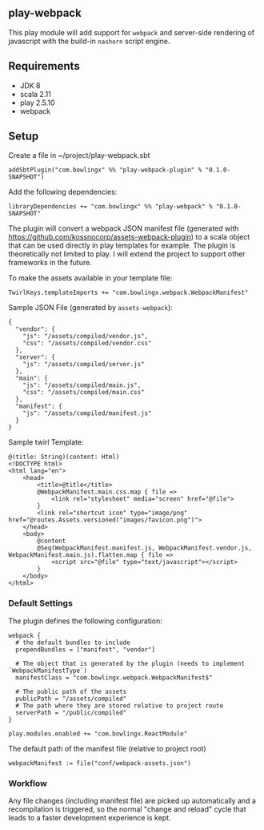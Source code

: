 play-webpack
------------

This play module will add support for `webpack` and server-side rendering of javascript 
with the build-in `nashorn` script engine.

## Requirements

- JDK 8
- scala 2.11
- play 2.5.10
- webpack

## Setup

Create a file in ~/project/play-webpack.sbt

    addSbtPlugin("com.bowlingx" %% "play-webpack-plugin" % "0.1.0-SNAPSHOT")
    
Add the following dependencies:
    
    libraryDependencies += "com.bowlingx" %% "play-webpack" % "0.1.0-SNAPSHOT"

The plugin will convert a webpack JSON manifest file (generated with https://github.com/kossnocorp/assets-webpack-plugin) to a scala object 
that can be used directly in play templates for example. The plugin is theoretically not limited to play. 
I will extend the project to support other frameworks in the future.

To make the assets available in your template file:

    TwirlKeys.templateImports += "com.bowlingx.webpack.WebpackManifest"

Sample JSON File (generated by `assets-webpack`):

    {
      "vendor": {
        "js": "/assets/compiled/vendor.js",
        "css": "/assets/compiled/vendor.css"
      },
      "server": {
        "js": "/assets/compiled/server.js"
      },
      "main": {
        "js": "/assets/compiled/main.js",
        "css": "/assets/compiled/main.css"
      },
      "manifest": {
        "js": "/assets/compiled/manifest.js"
      }
    }
    
Sample twirl Template:
    
    @(title: String)(content: Html)
    <!DOCTYPE html>
    <html lang="en">
        <head>
            <title>@title</title>
            @WebpackManifest.main.css.map { file =>
                <link rel="stylesheet" media="screen" href="@file">
            }
            <link rel="shortcut icon" type="image/png" href="@routes.Assets.versioned("images/favicon.png")">
        </head>
        <body>
            @content
            @Seq(WebpackManifest.manifest.js, WebpackManifest.vendor.js, WebpackManifest.main.js).flatten.map { file =>
                <script src="@file" type="text/javascript"></script>
            }
        </body>
    </html>

### Default Settings

The plugin defines the following configuration:

    webpack {
      # the default bundles to include
      prependBundles = ["manifest", "vendor"]
    
      # The object that is generated by the plugin (needs to implement `WebpackManifestType`)
      manifestClass = "com.bowlingx.webpack.WebpackManifest$"

      # The public path of the assets
      publicPath = "/assets/compiled"
      # The path where they are stored relative to project route
      serverPath = "/public/compiled"
    }

    play.modules.enabled += "com.bowlingx.ReactModule"
    
The default path of the manifest file (relative to project root)
    
    webpackManifest := file("conf/webpack-assets.json")

### Workflow

Any file changes (including manifest file) are picked up automatically and a recompilation is triggered, 
so the normal "change and reload" cycle that leads to a faster development experience is kept.